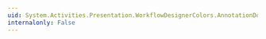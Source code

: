 ```yaml
---
uid: System.Activities.Presentation.WorkflowDesignerColors.AnnotationDockButtonHoverBackgroundColor
internalonly: False
---
```

